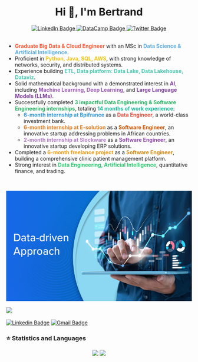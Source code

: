 
<div id="badges" align="center">
  <h1 >Hi 👋, I'm Bertrand</h1>
  <a href="https://www.linkedin.com/in/tounwendsida-bertrand-kafando/">
    <img src="https://img.shields.io/badge/LinkedIn-blue?style=for-the-badge&logo=linkedin&logoColor=white" alt="LinkedIn Badge"/>
  </a>
  <a href="https://www.datacamp.com/portfolio/bertodev">
    <img src=https://img.shields.io/badge/DATACAMP-%23000000.svg?style=for-the-badge&logo=datacamp&logoColor=#FF7139 alt="DataCamp Badge"/>
  </a>
  <a href="https://twitter.com/Kafbertrand">
    <img src="https://img.shields.io/badge/Twitter-blue?style=for-the-badge&logo=twitter&logoColor=white" alt="Twitter Badge"/>
  </a>
</div>
 </br>

<ul>
  <li><strong style="color:#FF5733;">Graduate Big Data & Cloud Engineer</strong> with an MSc in <strong style="color:#5DADE2;">Data Science & Artificial Intelligence</strong>.</li>
  <li>Proficient in <strong style="color:#F1C40F;">Python, Java, SQL, AWS</strong>, with strong knowledge of networks, security, and distributed systems.</li>
  <li>Experience building <strong style="color:#48C9B0;">ETL, Data platform: Data Lake, Data Lakehouse, Dataviz</strong>.</li>
  <li>Solid mathematical background with a demonstrated interest in <strong style="color:#8E44AD;">AI</strong>, including <strong style="color:#9B59B6;">Machine Learning, Deep Learning</strong>, and <strong style="color:#7D3C98;">Large Language Models (LLMs)</strong>.</li>
  <li>Successfully completed <strong style="color:#28B463;">3 impactful Data Engineering & Software Engineering internships</strong>, totaling <strong style="color:#1ABC9C;">14 months of work experience</strong>:
    <ul>
      <li><strong style="color:#3498DB;">6-month internship at Bpifrance</strong> as a <strong style="color:#E74C3C;">Data Engineer</strong>, a world-class investment bank.</li>
      <li><strong style="color:#E67E22;">6-month internship at E-solution</strong> as a <strong style="color:#D35400;">Software Engineer</strong>, an innovative startup addressing problems in African countries.</li>
      <li><strong style="color:#AF7AC5;">2-month internship at Slockware</strong> as a <strong style="color:#8E44AD;">Software Engineer</strong>, an innovative startup developing ERP solutions.</li>
    </ul>
  </li>
  <li>Completed a <strong style="color:#F39C12;">6-month freelance project</strong> as a <strong style="color:#D68910;">Software Engineer</strong>, building a comprehensive clinic patient management platform.</li>
  <li>Strong interest in <strong style="color:#2ECC71;">Data Engineering, Artificial Intelligence</strong>, quantitative finance, and trading.</li>
</ul>
</br>


    
  <p align="center"><img  src="DD2.jpg" width="600" height="300"/></p>

<p align="left"> <img src="https://komarev.com/ghpvc/?username=BertrandKafando&label=Profile%20views&color=0e75b6&style=flat" /> </p>
<div> 
  
  [![Linkedin Badge](https://img.shields.io/badge/-bertrandkafando-blue?style=flat-square&logo=Linkedin&logoColor=white&link=https://www.linkedin.com/in/tounwendsida-bertrand-kafando/)](https://www.linkedin.com/in/tounwendsida-bertrand-kafando-010776290/) [![Gmail Badge](https://img.shields.io/badge/-bertrandkafando07@gmail.com-c14438?style=flat-square&logo=Gmail&logoColor=white&link=mailto:bertrandkafando07@gmail.com)](mailto:bertrandkafando07@gmail.com) 

  


### ⭐ Statistics and Languages
   
<p align="center">
  <img height="150px" src="https://github-readme-stats.vercel.app/api/top-langs/?username=BertrandKafando&layout=compact" />
  <img height="150px" src="https://github-readme-streak-stats.herokuapp.com/?user=BertrandKafando&theme=tokyonight" />
</p>



